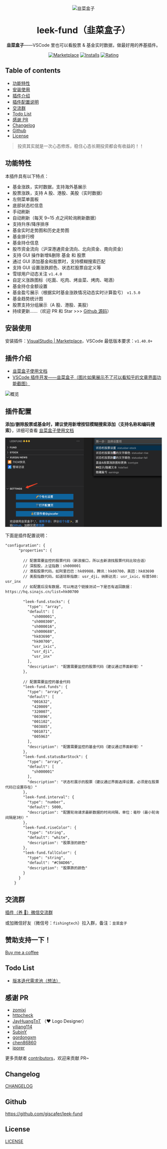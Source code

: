 <div align="center">
<img src="https://raw.staticdn.net/giscafer/leek-fund/master/screenshot/leek-logo.png" alt="韭菜盒子" width="256"/>

# leek-fund（韭菜盒子）

**韭菜盒子**——VSCode 里也可以看股票 & 基金实时数据，做最好用的养基插件。

[![Marketplace](https://img.shields.io/visual-studio-marketplace/v/giscafer.leek-fund.svg?label=Marketplace&style=for-the-badge&logo=visual-studio-code)](https://marketplace.visualstudio.com/items?itemName=giscafer.leek-fund)
[![Installs](https://img.shields.io/visual-studio-marketplace/i/giscafer.leek-fund.svg?style=for-the-badge)](https://marketplace.visualstudio.com/items?itemName=giscafer.leek-fund)
[![Rating](https://img.shields.io/visual-studio-marketplace/stars/giscafer.leek-fund.svg?style=for-the-badge)](https://marketplace.visualstudio.com/items?itemName=giscafer.leek-fund)

</div>

## Table of contents

- [功能特性](#功能特性)
- [安装使用](#安装使用)
- [插件介绍](#插件介绍)
- [插件配置说明](#插件配置说明)
- [交流群](#交流群)
- [Todo List](#todo-list)
- [感谢 PR](#感谢-pr)
- [Changelog](#changelog)
- [Github](#github)
- [License](#license)

> 投资其实就是一次心态修炼，稳住心态长期投资都会有收益的！！

## 功能特性

本插件具有以下特点：

- 基金涨跌，实时数据，支持海外基展示
- 股票涨跌，支持 A 股、港股、美股（实时数据）
- 左侧菜单面板
- 底部状态栏信息
- 手动刷新
- 自动刷新（每天 9~15 点之间轮询刷新数据）
- 支持升序/降序排序
- 基金实时走势图和历史走势图
- 基金排行榜
- 基金持仓信息
- 股市资金流向（沪深港通资金流向、北向资金、南向资金）
- 支持 GUI 操作新增&删除 基金 和 股票
- 通过 GUI 添加基金和股票时，支持模糊搜索匹配
- 支持 GUI 设置涨跌颜色、状态栏股票自定义等
- 雪球用户动态关注 `v1.4.0`
- 自定义涨跌图标（吃面、吃肉、烤韭菜、烤肉、喝酒）
- 基金持仓金额设置
- 基金盈亏展示（根据实时基金涨跌情况动态实时计算盈亏） `v1.5.0`
- 基金趋势统计图
- 股票支持分组展示（A 股、港股、美股）
- 持续更新……（欢迎 PR 和 Star >>> [Github 源码](https://github.com/giscafer/leek-fund)）

## 安装使用

安装插件：[VisualStudio | Marketplace](https://marketplace.visualstudio.com/items?itemName=giscafer.leek-fund)，VSCode 最低版本要求：`v1.40.0+`

## 插件介绍

- [韭菜盒子使用文档](https://github.com/giscafer/leek-fund/issues/23)
- [VSCode 插件开发——韭菜盒子（图片如果展示不了可以看知乎的文章界面功能截图）](https://zhuanlan.zhihu.com/p/166683895)

<!-- https://raw.staticdn.net/ 为GitHub raw 加速地址 -->

![概览](https://raw.staticdn.net/giscafer/leek-fund/master/screenshot/overview.png)

## 插件配置

**添加/删除股票或基金时，建议使用新增按钮模糊搜索添加（支持名称和编码搜索）**，详细可查看 [韭菜盒子使用文档](https://github.com/giscafer/leek-fund/issues/23)

![](./screenshot/settings.png)

下面是插件配置说明：

```
"configuration": {
      "properties": {

        // 配置需要监控的股票代码（新浪接口，所以去新浪找股票代码比较合适）
        // 深股股，上证指数：sh000001
        // 港股股票代码，如阿里巴巴：hk09988，腾讯：hk00700，美团：hk03690
        // 美股指数代码，如道琼斯指数: usr_dji，纳斯达克: usr_ixic，标普500: usr_inx
        // 如配置后没有数据，可以用这个链接测试一下是否有返回数据：https://hq.sinajs.cn/list=hk00700

        "leek-fund.stocks": {
          "type": "array",
          "default": [
            "sh000001",
            "sh000300",
            "sh000016",
            "sh000688",
            "hk03690",
            "hk00700",
            "usr_ixic",
            "usr_dji",
            "usr_inx"
          ],
          "description": "配置需要监控的股票代码（建议通过界面新增）"
        },

        // 配置需要监控的基金代码
        "leek-fund.funds": {
          "type": "array",
          "default": [
            "001632",
            "420009",
            "320007",
            "003096",
            "001102",
            "003885",
            "001071",
            "005963"
          ],
          "description": "配置需要监控的基金代码（建议通过界面新增）"
        },
        "leek-fund.statusBarStock": {
          "type": "array",
          "default": [
            "sh000001"
          ],
          "description": "状态栏展示的股票（建议通过界面选择设置，必须是在股票代码已设置存在）"
        },
        "leek-fund.interval": {
          "type": "number",
          "default": 5000,
          "description": "配置轮询请求最新数据的时间间隔，单位：毫秒（最小轮询间隔是3秒）"
        },
        "leek-fund.riseColor": {
          "type": "string",
          "default": "white",
          "description": "股票涨的颜色"
        },
        "leek-fund.fallColor": {
          "type": "string",
          "default": "#C9AD06",
          "description": "股票跌的颜色"
        }
      }
    }

```

## 交流群

[插件（养 🐥）微信交流群](https://github.com/giscafer/leek-fund/issues/19)

或加微信好友（微信号：`fishingtech`）拉入群，备注：`韭菜盒子`

## 赞助支持一下！

[Buy me a coffee](https://github.com/giscafer/buy-me-a-coffee/blob/master/README.md)

## Todo List

- [版本迭代需求池（想法）](https://github.com/giscafer/leek-fund/projects)

## 感谢 PR

- [zomixi](https://github.com/zomixi)
- [httpcheck](https://github.com/httpcheck)
- [JayHuangTnT](https://github.com/JayHuangTnT) （:heart: Logo Designer）
- [yiliang114](https://github.com/yiliang114)
- [SubinY](https://github.com/SubinY)
- [gordongxm](https://github.com/gordongxm)
- [chen86860](https://github.com/chen86860)
- [iporer](https://github.com/iporer)

更多贡献者 [contributors](https://github.com/giscafer/leek-fund/graphs/contributors)，欢迎来贡献 PR~

## Changelog

[CHANGELOG](./CHANGELOG.md)

## Github

https://github.com/giscafer/leek-fund

## License

[LICENSE](./LICENSE)
